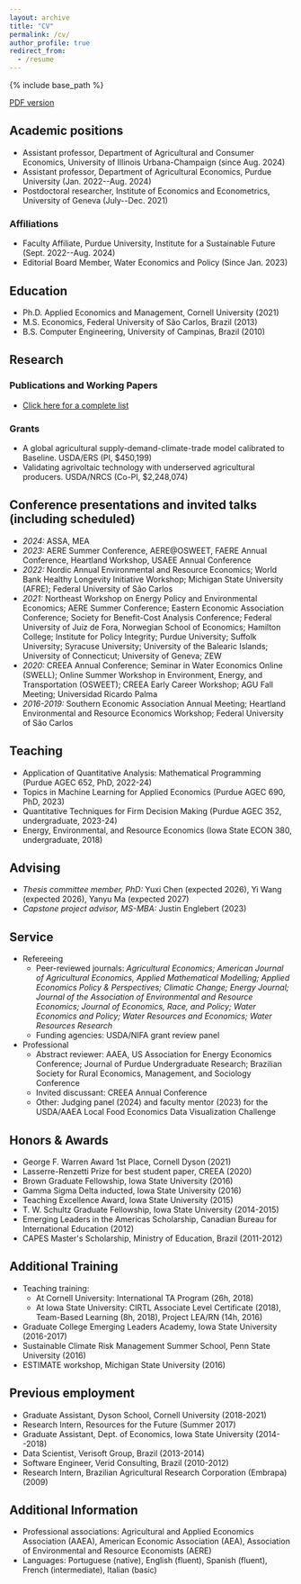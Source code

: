 ```yaml
---
layout: archive
title: "CV"
permalink: /cv/
author_profile: true
redirect_from:
  - /resume
---
```


{% include base_path %}

[PDF version](https://github.com/dscardoso/dscardoso.github.io/raw/master/files/DiegoCardoso_CV.pdf)


## Academic positions
* Assistant professor, Department of Agricultural and Consumer Economics, University of Illinois Urbana-Champaign (since Aug. 2024)
* Assistant professor, Department of Agricultural Economics, Purdue University (Jan. 2022--Aug. 2024)
* Postdoctoral researcher, Institute of Economics and Econometrics, University of Geneva (July--Dec. 2021)

### Affiliations
* Faculty Affiliate, Purdue University, Institute for a Sustainable Future (Sept. 2022--Aug. 2024)
* Editorial Board Member, Water Economics and Policy (Since Jan. 2023)

## Education
* Ph.D. Applied Economics and Management, Cornell University (2021)
* M.S. Economics, Federal University of São Carlos, Brazil (2013)
* B.S. Computer Engineering, University of Campinas, Brazil (2010)

## Research

### Publications and Working Papers
* [Click here for a complete list](/about)

### Grants
* A global agricultural supply-demand-climate-trade model calibrated to Baseline. USDA/ERS (PI, $450,199)
* Validating agrivoltaic technology with underserved agricultural producers. USDA/NRCS (Co-PI, $2,248,074)

## Conference presentations and invited talks (including scheduled)
* *2024:* ASSA, MEA
* *2023:* AERE Summer Conference, AERE@OSWEET, FAERE Annual Conference, Heartland Workshop, USAEE Annual Conference
* *2022:* Nordic Annual Environmental and Resource Economics; World Bank Healthy Longevity Initiative Workshop; Michigan State University (AFRE); Federal University of São Carlos
* *2021:* Northeast Workshop on Energy Policy and Environmental Economics; AERE Summer Conference; Eastern Economic Association Conference; Society for Benefit-Cost Analysis Conference; Federal University of Juiz de Fora, Norwegian School of Economics; Hamilton College; Institute for Policy Integrity; Purdue University; Suffolk University; Syracuse University; University of the Balearic Islands; University of Connecticut; University of Geneva; ZEW
* *2020:* CREEA Annual Conference; Seminar in Water Economics Online (SWELL); Online Summer Workshop in Environment, Energy, and Transportation (OSWEET); CREEA Early Career Workshop; AGU Fall Meeting; Universidad Ricardo Palma
* *2016-2019:* Southern Economic Association Annual Meeting; Heartland Environmental and Resource Economics Workshop; Federal University of São Carlos

## Teaching
* Application of Quantitative Analysis: Mathematical Programming (Purdue AGEC 652, PhD, 2022-24)
* Topics in Machine Learning for Applied Economics (Purdue AGEC 690, PhD, 2023)
* Quantitative Techniques for Firm Decision Making (Purdue AGEC 352, undergraduate, 2023-24)
* Energy, Environmental, and Resource Economics (Iowa State ECON 380, undergraduate, 2018)

## Advising
* *Thesis committee member, PhD:* Yuxi Chen (expected 2026), Yi Wang (expected 2026), Yanyu Ma (expected 2027)
* *Capstone project advisor, MS-MBA:* Justin Englebert (2023)

## Service
* Refereeing  
  * Peer-reviewed journals: _Agricultural Economics; American Journal of Agricultural Economics, Applied Mathematical Modelling; Applied Economics Policy \& Perspectives; Climatic Change; Energy Journal; Journal of the Association of Environmental and Resource Economics; Journal of Economics, Race, and Policy; Water Economics and Policy; Water Resources and Economics; Water Resources Research_
  * Funding agencies: USDA/NIFA grant review panel
* Professional
  * Abstract reviewer: AAEA, US Association for Energy Economics Conference; Journal of Purdue Undergraduate Research; Brazilian Society for Rural Economics, Management, and Sociology Conference
  * Invited discussant: CREEA Annual Conference
  * Other: Judging panel (2024) and faculty mentor (2023) for the USDA/AAEA Local Food Economics Data Visualization Challenge

## Honors & Awards
* George F. Warren Award 1st Place, Cornell Dyson (2021)
* Lasserre-Renzetti Prize for best student paper, CREEA (2020)
* Brown Graduate Fellowship, Iowa State University (2016)
* Gamma Sigma Delta inducted, Iowa State University (2016)
* Teaching Excellence Award, Iowa State University (2015)
* T. W. Schultz Graduate Fellowship, Iowa State University (2014-2015)
* Emerging Leaders in the Americas Scholarship, Canadian Bureau for International Education (2012)
* CAPES Master's Scholarship, Ministry of Education, Brazil (2011-2012)

## Additional Training
* Teaching training:
  * At Cornell University: International TA Program (26h, 2018)
  * At Iowa State University: CIRTL Associate Level Certificate (2018), Team-Based Learning (8h, 2018), Project LEA/RN (14h, 2016)
* Graduate College Emerging Leaders Academy, Iowa State University (2016-2017)
* Sustainable Climate Risk Management Summer School, Penn State University (2016)
* ESTIMATE workshop, Michigan State University (2016)

## Previous employment
* Graduate Assistant, Dyson School, Cornell University (2018-2021)
* Research Intern, Resources for the Future (Summer 2017)
* Graduate Assistant, Dept. of Economics, Iowa State University (2014--2018)
* Data Scientist, Verisoft Group, Brazil (2013-2014)
* Software Engineer, Verid Consulting, Brazil (2010-2012)
* Research Intern, Brazilian Agricultural Research Corporation (Embrapa) (2009)

## Additional Information
* Professional associations: Agricultural and Applied Economics Association (AAEA), American Economic Association (AEA), Association of Environmental and Resource Economists (AERE)
* Languages: Portuguese (native), English (fluent), Spanish (fluent), French (intermediate), Italian (basic)
